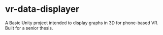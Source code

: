 # vr-data-displayer
A Basic Unity project intended to display graphs in 3D for phone-based VR. Built for a senior thesis.
